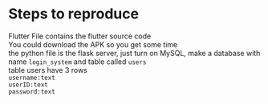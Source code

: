 # Steps to reproduce
Flutter File contains the flutter source code <br>
You could download the APK so you get some time <br>
the python file is the flask server, just turn on MySQL, make a database with name `login_system` and table called `users` <br>
table users have 3 rows <br>
`username:text` <br>
`userID:text` <br>
`password:text` <br>
